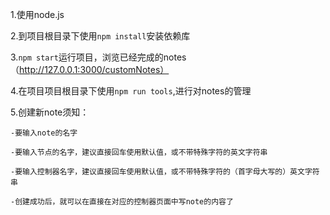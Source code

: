 1.使用node.js

2.到项目根目录下使用`npm install`安装依赖库

3.`npm start`运行项目，浏览已经完成的notes（http://127.0.0.1:3000/customNotes）

4.在项目项目根目录下使用`npm run tools`,进行对notes的管理

5.创建新note须知：

    -要输入note的名字

    -要输入节点的名字，建议直接回车使用默认值，或不带特殊字符的英文字符串

    -要输入控制器名字，建议直接回车使用默认值，或不带特殊字符的（首字母大写的）英文字符串
    
    -创建成功后，就可以在直接在对应的控制器页面中写note的内容了
